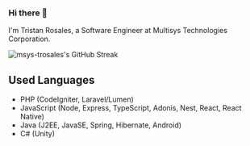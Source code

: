 ### Hi there 👋
I'm Tristan Rosales, a Software Engineer at Multisys Technologies Corporation.

![msys-trosales's GitHub Streak](https://github-readme-streak-stats.herokuapp.com/?user=msys-trosales)

## Used Languages
- PHP (CodeIgniter, Laravel/Lumen)
- JavaScript (Node, Express, TypeScript, Adonis, Nest, React, React Native)
- Java (J2EE, JavaSE, Spring, Hibernate, Android)
- C# (Unity)
